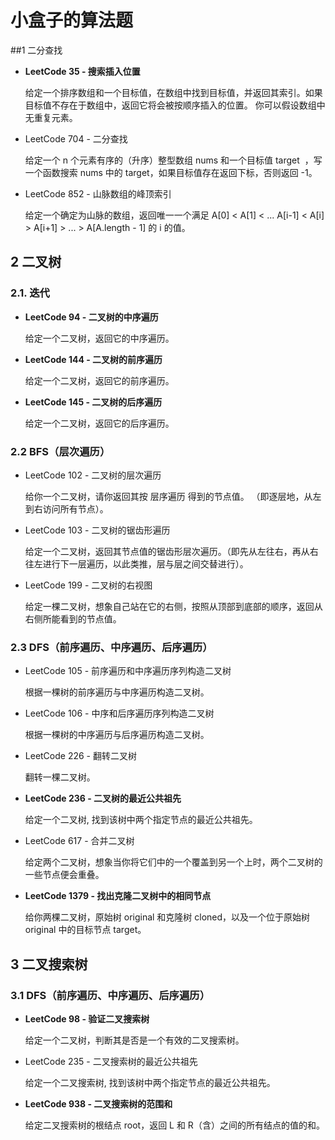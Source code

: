# 小盒子的算法题

##1 二分查找

- **LeetCode 35 - 搜索插入位置**

    给定一个排序数组和一个目标值，在数组中找到目标值，并返回其索引。如果目标值不存在于数组中，返回它将会被按顺序插入的位置。
    你可以假设数组中无重复元素。

- LeetCode 704 - 二分查找

    给定一个 n 个元素有序的（升序）整型数组 nums 和一个目标值 target  ，写一个函数搜索 nums 中的 target，如果目标值存在返回下标，否则返回 -1。

- LeetCode 852 - 山脉数组的峰顶索引

    给定一个确定为山脉的数组，返回唯一一个满足 A[0] < A[1] < ... A[i-1] < A[i] > A[i+1] > ... > A[A.length - 1] 的 i 的值。

## 2 二叉树

### 2.1. 迭代

- **LeetCode 94 - 二叉树的中序遍历**

    给定一个二叉树，返回它的中序遍历。

- **LeetCode 144 - 二叉树的前序遍历**

    给定一个二叉树，返回它的前序遍历。
    
- **LeetCode 145 - 二叉树的后序遍历**

    给定一个二叉树，返回它的后序遍历。

### 2.2 BFS（层次遍历）

- LeetCode 102 - 二叉树的层次遍历

    给你一个二叉树，请你返回其按 层序遍历 得到的节点值。 （即逐层地，从左到右访问所有节点）。

- LeetCode 103 - 二叉树的锯齿形遍历

    给定一个二叉树，返回其节点值的锯齿形层次遍历。（即先从左往右，再从右往左进行下一层遍历，以此类推，层与层之间交替进行）。

- LeetCode 199 - 二叉树的右视图

    给定一棵二叉树，想象自己站在它的右侧，按照从顶部到底部的顺序，返回从右侧所能看到的节点值。

### 2.3 DFS（前序遍历、中序遍历、后序遍历）

- LeetCode 105 - 前序遍历和中序遍历序列构造二叉树

    根据一棵树的前序遍历与中序遍历构造二叉树。

- LeetCode 106 - 中序和后序遍历序列构造二叉树

    根据一棵树的中序遍历与后序遍历构造二叉树。

- LeetCode 226 - 翻转二叉树

    翻转一棵二叉树。

- **LeetCode 236 - 二叉树的最近公共祖先**

    给定一个二叉树, 找到该树中两个指定节点的最近公共祖先。

- LeetCode 617 - 合并二叉树

    给定两个二叉树，想象当你将它们中的一个覆盖到另一个上时，两个二叉树的一些节点便会重叠。

- **LeetCode 1379 - 找出克隆二叉树中的相同节点**

    给你两棵二叉树，原始树 original 和克隆树 cloned，以及一个位于原始树 original 中的目标节点 target。

## 3 二叉搜索树

### 3.1 DFS（前序遍历、中序遍历、后序遍历）

- **LeetCode 98 - 验证二叉搜索树**

    给定一个二叉树，判断其是否是一个有效的二叉搜索树。

- LeetCode 235 - 二叉搜索树的最近公共祖先

    给定一个二叉搜索树, 找到该树中两个指定节点的最近公共祖先。

- **LeetCode 938 - 二叉搜索树的范围和**

    给定二叉搜索树的根结点 root，返回 L 和 R（含）之间的所有结点的值的和。

